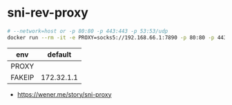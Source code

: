 # sni-rev-proxy

```bash
# --network=host or -p 80:80 -p 443:443 -p 53:53/udp
docker run --rm -it -e PROXY=socks5://192.168.66.1:7890 -p 80:80 -p 443:443 -p 53:53/udp --name proxy wener/sni-rev-proxy
```

| env    | default    |
|--------|------------|
| PROXY  |            |
| FAKEIP | 172.32.1.1 |

- https://wener.me/story/sni-proxy

